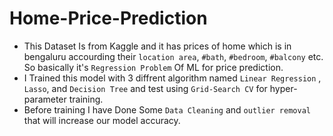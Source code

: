 # Home-Price-Prediction
- This Dataset Is from Kaggle and it has prices of home which is in bengaluru accourding their ```location area```, ```#bath```, ```#bedroom```, ```#balcony``` etc. So basically it's ```Regression Problem``` Of ML for price prediction.
- I Trained this model with 3 diffrent algorithm named ```Linear Regression``` , ```Lasso```, and ```Decision Tree``` and test using ```Grid-Search CV``` for hyper-parameter training.
- Before training I have Done Some ```Data Cleaning``` and ```outlier removal``` that will increase our model accuracy.
